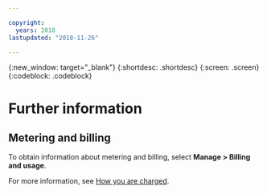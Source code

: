 ```yaml
---

copyright:
  years: 2018
lastupdated: "2018-11-26"

---
```


{:new_window: target="_blank"}
{:shortdesc: .shortdesc}
{:screen: .screen}
{:codeblock: .codeblock}

# Further information

## Metering and billing

To obtain information about metering and billing, select **Manage > Billing and usage**. 

For more information, see [How you are charged](../../../docs/billing-usage/how_charged.html#charges).

